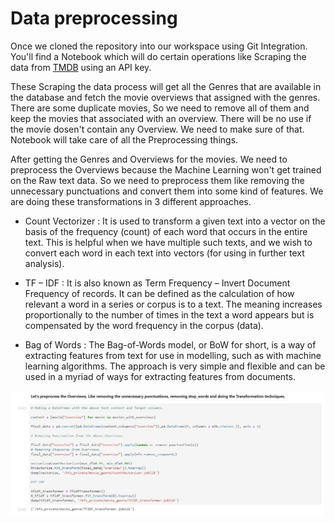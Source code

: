 # Data preprocessing 
Once we cloned the repository into our workspace using Git Integration. You'll find a Notebook which will do certain operations like Scraping the data from [TMDB](https://www.themoviedb.org) using an API key.

These Scraping the data process will get all the Genres that are available in the database and fetch the movie overviews that assigned with the genres. There are some duplicate movies, So we need to remove all of them and keep the movies that associated with an overview. There will be no use if the movie dosen't contain any Overview. We need to make sure of that. Notebook will take care of all the Preprocessing things.

After getting the Genres and Overviews for the movies. We need to preprocess the Overviews because the Machine Learning won't get trained on the Raw text data. So we need to preprocess them like removing the unnecessary punctuations and convert them into some kind of features. We are doing these transformations in 3 different approaches.

* Count Vectorizer :  It is used to transform a given text into a vector on the basis of the frequency (count) of each word that occurs in the entire text. This is helpful when we have multiple such texts, and we wish to convert each word in each text into vectors (for using in further text analysis).​

* TF – IDF : It is also known as Term Frequency – Invert Document Frequency  of records. It can be defined as the calculation of how relevant a word in a series or corpus is to a text. The meaning increases proportionally to the number of times in the text a word appears but is compensated by the word frequency in the corpus (data).​

* Bag of Words : The Bag-of-Words model, or BoW for short, is a way of extracting features from text for use in modelling, such as with machine learning algorithms. The approach is very simple and flexible and can be used in a myriad of ways for extracting features from documents.​

![feature Engineering](img_src/feature_engineering.jpg)